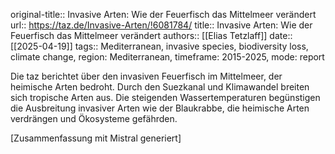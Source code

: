 original-title:: Invasive Arten: Wie der Feuerfisch das Mittelmeer verändert
url:: https://taz.de/Invasive-Arten/!6081784/
title:: Invasive Arten: Wie der Feuerfisch das Mittelmeer verändert
authors:: [[Elias Tetzlaff]]
date:: [[2025-04-19]]
tags:: Mediterranean, invasive species, biodiversity loss, climate change, region: Mediterranean, timeframe: 2015-2025, mode: report

Die taz berichtet über den invasiven Feuerfisch im Mittelmeer, der heimische Arten bedroht. Durch den Suezkanal und Klimawandel breiten sich tropische Arten aus. Die steigenden Wassertemperaturen begünstigen die Ausbreitung invasiver Arten wie der Blaukrabbe, die heimische Arten verdrängen und Ökosysteme gefährden.

[Zusammenfassung mit Mistral generiert]

